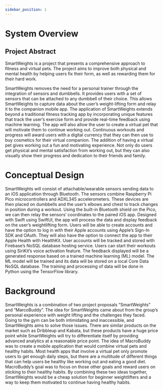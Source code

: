 ```yaml
---
sidebar_position: 1
---
```


# System Overview

## Project Abstract
SmartWeights is a project that presents a comprehensive approach to fitness and virtual pets. The project aims to improve both physical and mental health by helping users fix their form, as well as rewarding them for their hard work.

SmartWeights removes the need for a personal trainer through the integration of sensors and dumbbells. It provides users with a set of sensors that can be attached to any dumbbell of their choice. This allows SmartWeights to capture data about the user’s weight-lifting form and relay it to the companion mobile app. The application of SmartWeights extends beyond a traditional fitness tracking app by incorporating unique features that track the user’s exercise form and provide real-time feedback using machine learning. The app will also allow the user to create a virtual pet that will motivate them to continue working out. Continuous workouts and progress will award users with a digital currency that they can then use to buy cosmetics for their virtual companion. The addition of having a virtual pet gives working out a fun and motivating experience. Not only do users get physical and mental satisfaction from working out, but they can also visually show their progress and dedication to their friends and family.


# Conceptual Design

SmartWeights will consist of attachable/wearable sensors sending data to an iOS application through Bluetooth. The sensors combine Raspberry Pi Pico microcontrollers and ADXL345 accelerometers. These devices are then placed on dumbbells and the user’s elbows and chest to track changes in position during a workout. Using the built-in Bluetooth shield on the Pico, we can then relay the sensors’ coordinates to the paired iOS app. 
Designed with Swift using SwiftUI, the app will process the data and display feedback on the user’s weightlifting form. Users will be able to create accounts and have the option to log in with their Apple accounts using Apple’s Sign-In SDK and OAuth. They will also have the option to connect the app to their Apple Health with HealthKit. User accounts will be tracked and stored with Firebase’s NoSQL database hosting service. Users can start their workouts using SiriKit’s voice activation feature. The feedback displayed will be a generated response based on a trained machine learning (ML) model. The ML model will be trained and its data will be stored on a local Core Data NoSQL database. The training and processing of data will be done in Python using the TensorFlow library.


# Background

SmartWeights is a combination of two project proposals “SmartWeights” and “MarcoBuddy”. The idea for SmartWeights came about from the group’s personal experience with weight lifting and the challenges they faced. Going to the gym can be both intimidating and inaccessible, and SmartWeights aims to solve those issues. There are similar products on the market such as Dribbleup and Kabata, but these products have a huge price point while SmartWeights will try to differentiate itself by providing advanced analytics at a reasonable price point. The idea of MacroBuddy was to create a mobile application that would combine virtual pets and healthy habits. Most health apps that involve a virtual pet only promote users to get enough daily steps, but there are a multitude of different things that can help users be healthy like working out and eating a good diet. MacroBuddy’s goal was to focus on those other goals and reward users on sticking to their healthy habits. By combining these two ideas together, SmartWeights would be a cheap solution for beginner weightlifters and a way to keep them motivated to continue having healthy habits. 
